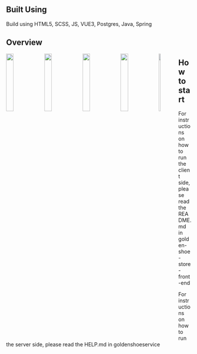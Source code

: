 ## Built Using

Build using HTML5, SCSS, JS, VUE3, Postgres, Java, Spring

## Overview

<img src="https://i.imgur.com/VrxPdeF.png" width="20%" height="20%" align="left">
<img src="https://i.imgur.com/NNadYnb.png" width="20%" height="20%" align="left">
<img src="https://i.imgur.com/MMXkGqK.png" width="20%" height="20%" align="left">
<img src="https://i.imgur.com/rBlSV60.png" width="20%" height="20%" align="left">
<img src="https://i.imgur.com/9EMie4k.png" width="10%" height="20%" align="left">




## How to start

For instructions on how to run the client side, please read the README.md in
golden-shoe-store-front-end

For instructions on how to run the server side, please read the HELP.md in
goldenshoeservice
